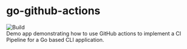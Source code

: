 # go-github-actions
![Build](https://github.com/Yirgacheffe/go-github-actions/workflows/build/badge.svg)
<br>
Demo app demonstrating how to use GitHub actions to implement a CI Pipeline for a Go based CLI application.
